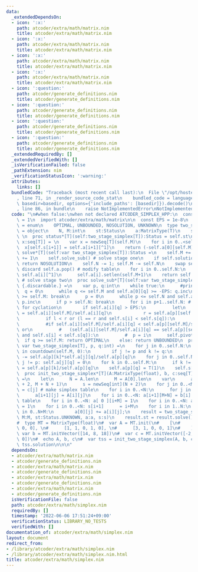 ```yaml
---
data:
  _extendedDependsOn:
  - icon: ':x:'
    path: atcoder/extra/math/matrix.nim
    title: atcoder/extra/math/matrix.nim
  - icon: ':x:'
    path: atcoder/extra/math/matrix.nim
    title: atcoder/extra/math/matrix.nim
  - icon: ':x:'
    path: atcoder/extra/math/matrix.nim
    title: atcoder/extra/math/matrix.nim
  - icon: ':x:'
    path: atcoder/extra/math/matrix.nim
    title: atcoder/extra/math/matrix.nim
  - icon: ':question:'
    path: atcoder/generate_definitions.nim
    title: atcoder/generate_definitions.nim
  - icon: ':question:'
    path: atcoder/generate_definitions.nim
    title: atcoder/generate_definitions.nim
  - icon: ':question:'
    path: atcoder/generate_definitions.nim
    title: atcoder/generate_definitions.nim
  - icon: ':question:'
    path: atcoder/generate_definitions.nim
    title: atcoder/generate_definitions.nim
  _extendedRequiredBy: []
  _extendedVerifiedWith: []
  _isVerificationFailed: false
  _pathExtension: nim
  _verificationStatusIcon: ':warning:'
  attributes:
    links: []
  bundledCode: "Traceback (most recent call last):\n  File \"/opt/hostedtoolcache/Python/3.10.4/x64/lib/python3.10/site-packages/onlinejudge_verify/documentation/build.py\"\
    , line 71, in _render_source_code_stat\n    bundled_code = language.bundle(stat.path,\
    \ basedir=basedir, options={'include_paths': [basedir]}).decode()\n  File \"/opt/hostedtoolcache/Python/3.10.4/x64/lib/python3.10/site-packages/onlinejudge_verify/languages/nim.py\"\
    , line 86, in bundle\n    raise NotImplementedError\nNotImplementedError\n"
  code: "\n#when false:\nwhen not declared ATCODER_SIMPLEX_HPP:\n  const ATCODER_SIMPLEX_HPP*\
    \ = 1\n  import atcoder/extra/math/matrix\n\n  const EPS = 1e-8\n  type Status\
    \ = enum\n    OPTIMAL, UNBOUNDED, NOSOLUTION, UNKNOWN\n  type two_stage_simplex*[T]\
    \ = object\n    N, M:int\n    st:Status\n    a:MatrixType(T)\n    s:seq[int]\n\
    \ \n  proc status*[T](self:two_stage_simplex[T]):Status = self.st\n  proc solution*[T](self:two_stage_simplex[T]):tuple[val:T,\
    \ x:seq[T]] = \n    var x = newSeq[T](self.M)\n    for i in 0..<self.N:\n    \
    \  x[self.s[i+1]] = self.a[i+1][^1]\n    return (-self.a[0][self.M], x)\n  proc\
    \ solve*[T](self:var two_stage_simplex[T]):Status =\n    self.M += self.N; self.N\
    \ += 1\n    self.solve_sub() # solve stage one\n    if self.solution().val > EPS:\
    \ return NOSOLUTION\n    self.N -= 1; self.M -= self.N\n    swap self.a[0], self.a[^1];\
    \ discard self.a.pop() # modify table\n    for i in 0..self.N:\n      swap self.a[i][self.M],\
    \ self.a[i][^1]\n      self.a[i].setlen(self.M+1)\n    return self.solve_sub()\
    \ # solve stage two\n  proc solve_sub*[T](self:var two_stage_simplex[T]):Status\
    \ {.discardable.} =\n    var p, q:int\n    while true:\n      #print();\n    \
    \  q = 0\n      while q <= self.M and self.a[0][q] >= -EPS: q.inc\n      if q\
    \ >= self.M: break\n      p = 0\n      while p <= self.N and self.a[p][q] <= EPS:\
    \ p.inc\n      if p > self.N: break\n      for i in p+1..self.N: # bland's care\
    \ for cyclation\n        if self.a[i][q] > EPS:\n          let\n            l\
    \ = self.a[i][self.M]/self.a[i][q]\n            r = self.a[p][self.M]/self.a[p][q]\n\
    \          if l < r or (l == r and self.s[i] < self.s[q]):\n            p = i\n\
    \          #if self.a[i][self.M]/self.a[i][q] < self.a[p][self.M]/self.a[p][q]\
    \ or\n          #   (self.a[i][self.M]/self.a[i][q] == self.a[p][self.M]/self.a[p][q]\
    \ and self.s[i] < self.s[q]):\n          #  p = i\n      self.pivot(p, q)\n  \
    \  if q >= self.M: return OPTIMAL\n    else: return UNBOUNDED\n  proc pivot*[T](self:\
    \ var two_stage_simplex[T], p, q:int) =\n    for j in 0..self.N:\n      for k\
    \ in countdown(self.M, 0):\n        if j != p and k != q:\n          self.a[j][k]\
    \ -= self.a[p][k]*self.a[j][q]/self.a[p][q]\n    for j in 0..self.N:\n      if\
    \ j != p: self.a[j][q] = 0\n    for k in 0..self.M:\n      if k != q: self.a[p][k]\
    \ = self.a[p][k]/self.a[p][q]\n    self.a[p][q] = T(1)\n    self.s[p] = q\n\n\
    \  proc init_two_stage_simplex*[T](A:MatrixType(float), b, c:seq[T]):two_stage_simplex[T]\
    \ =\n    let\n      N = A.len\n      M = A[0].len\n    var\n      a = MatrixType(T).init(N\
    \ + 2, M + N + 1)\n      s = newSeq[int](N + 2)\n    for j in 0..<M: a[N+1][j]\
    \ = c[j] # make simplex table\n    for i in 0..<N:\n      for j in 0..<M:\n  \
    \      a[i+1][j] = A[i][j]\n    for i in 0..<N: a[i+1][M+N] = b[i] # add helper\
    \ table\n    for i in 0..<N: a[ 0 ][i+M] = 1\n    for i in 0..<N: a[i+1][i+M]\
    \ = 1\n    for i in 0..<N: s[i+1]      = i+M\n    for i in 1..N:\n      for j\
    \ in 0..N+M:\n        a[0][j] += a[i][j];\n    result = two_stage_simplex[T](N:N,\
    \ M:M, st:Status.UNKNOWN, a:a, s:s)\n    result.st = result.solve()\n\n#block:\n\
    #  type MT = MatrixType(float)\n#  var A = MT.init(\n#    [\n#      [1, 2, 1,\
    \ 0, 0], \n#      [1, 1, 0, 1, 0], \n#      [3, 1, 0, 0, 1]\n#    ]\n#  )\n# \
    \ var b = MT.initVector([14, 8, 18])\n#  var c = MT.initVector([-2, -3, 0, 0,\
    \ 0])\n#  echo A, b, c\n#  var tss = init_two_stage_simplex(A, b, c)\n#  echo\
    \ tss.solution\n\n\n"
  dependsOn:
  - atcoder/extra/math/matrix.nim
  - atcoder/generate_definitions.nim
  - atcoder/extra/math/matrix.nim
  - atcoder/generate_definitions.nim
  - atcoder/extra/math/matrix.nim
  - atcoder/generate_definitions.nim
  - atcoder/extra/math/matrix.nim
  - atcoder/generate_definitions.nim
  isVerificationFile: false
  path: atcoder/extra/math/simplex.nim
  requiredBy: []
  timestamp: '2022-06-06 17:51:24+09:00'
  verificationStatus: LIBRARY_NO_TESTS
  verifiedWith: []
documentation_of: atcoder/extra/math/simplex.nim
layout: document
redirect_from:
- /library/atcoder/extra/math/simplex.nim
- /library/atcoder/extra/math/simplex.nim.html
title: atcoder/extra/math/simplex.nim
---
```

